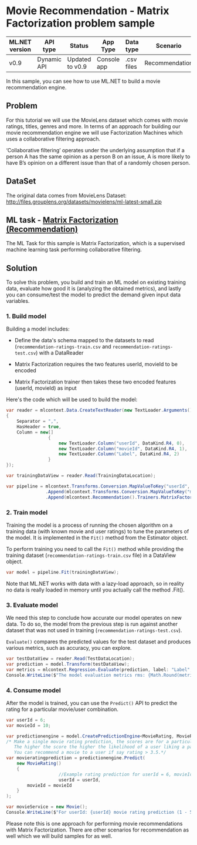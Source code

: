 # Movie Recommendation - Matrix Factorization problem sample

| ML.NET version | API type          | Status                        | App Type    | Data type | Scenario            | ML Task                   | Algorithms                  |
|----------------|-------------------|-------------------------------|-------------|-----------|---------------------|---------------------------|-----------------------------|
| v0.9   | Dynamic API | Updated to v0.9 | Console app | .csv files | Recommendation | Matrix Factorization | MatrixFactorizationTrainer|

In this sample, you can see how to use ML.NET to build a movie recommendation engine. 


## Problem
For this tutorial we will use the MovieLens dataset which comes with movie ratings, titles, genres and more.  In terms of an approach for building our movie recommendation engine we will use Factorization Machines which uses a collaborative filtering approach. 

‘Collaborative filtering’ operates under the underlying assumption that if a person A has the same opinion as a person B on an issue, A is more likely to have B’s opinion on a different issue than that of a randomly chosen person. 

## DataSet
The original data comes from MovieLens Dataset:
http://files.grouplens.org/datasets/movielens/ml-latest-small.zip

## ML task - [Matrix Factorization (Recommendation)](https://docs.microsoft.com/en-us/dotnet/machine-learning/resources/tasks#recommendation)

The ML Task for this sample is Matrix Factorization, which is a supervised machine learning task performing collaborative filtering. 

## Solution

To solve this problem, you build and train an ML model on existing training data, evaluate how good it is (analyzing the obtained metrics), and lastly you can consume/test the model to predict the demand given input data variables.

### 1. Build model

Building a model includes: 

* Define the data's schema mapped to the datasets to read (`recommendation-ratings-train.csv` and `recommendation-ratings-test.csv`) with a DataReader

* Matrix Factorization requires the two features userId, movieId to be encoded

* Matrix Factorization trainer then takes these two encoded features (userId, movieId) as input 

Here's the code which will be used to build the model:
```csharp --project ./MovieRecommendation/MovieRecommendation/MovieRecommendation.csproj --session "Recommend!" --source-file ./MovieRecommendation/MovieRecommendation/Program.cs --region build_model
var reader = mlcontext.Data.CreateTextReader(new TextLoader.Arguments()
{
    Separator = ",",
    HasHeader = true,
    Column = new[]
                {
                    new TextLoader.Column("userId", DataKind.R4, 0),
                    new TextLoader.Column("movieId", DataKind.R4, 1),
                    new TextLoader.Column("Label", DataKind.R4, 2)
                }
});

var trainingDataView = reader.Read(TrainingDataLocation);

var pipeline = mlcontext.Transforms.Conversion.MapValueToKey("userId", "userIdEncoded")
               .Append(mlcontext.Transforms.Conversion.MapValueToKey("movieId", "movieIdEncoded"))
               .Append(mlcontext.Recommendation().Trainers.MatrixFactorization("userIdEncoded", "movieIdEncoded", "Label", advancedSettings: s => { s.NumIterations = 20; s.K = 100; }));
```


### 2. Train model
Training the model is a process of running the chosen algorithm on a training data (with known movie and user ratings) to tune the parameters of the model. It is implemented in the `Fit()` method from the Estimator object. 

To perform training you need to call the `Fit()` method while providing the training dataset (`recommendation-ratings-train.csv` file) in a DataView object.

```csharp --project ./MovieRecommendation/MovieRecommendation/MovieRecommendation.csproj --session "Recommend!" --source-file ./MovieRecommendation/MovieRecommendation/Program.cs --region train_model
var model = pipeline.Fit(trainingDataView);
```
Note that ML.NET works with data with a lazy-load approach, so in reality no data is really loaded in memory until you actually call the method .Fit().

### 3. Evaluate model
We need this step to conclude how accurate our model operates on new data. To do so, the model from the previous step is run against another dataset that was not used in training (`recommendation-ratings-test.csv`). 

`Evaluate()` compares the predicted values for the test dataset and produces various metrics, such as accuracy, you can explore.

```csharp --project ./MovieRecommendation/MovieRecommendation/MovieRecommendation.csproj --session "Recommend!" --source-file ./MovieRecommendation/MovieRecommendation/Program.cs --region evaluate_model
var testDataView = reader.Read(TestDataLocation);
var prediction = model.Transform(testDataView);
var metrics = mlcontext.Regression.Evaluate(prediction, label: "Label", score: "Score");
Console.WriteLine($"The model evaluation metrics rms: {Math.Round(metrics.Rms, 1)}");
```

### 4. Consume model
After the model is trained, you can use the `Predict()` API to predict the rating for a particular movie/user combination. 
```csharp --project ./MovieRecommendation/MovieRecommendation/MovieRecommendation.csproj --session "Recommend!" --source-file ./MovieRecommendation/MovieRecommendation/Program.cs --region prediction       
var userId = 6;
var movieId = 10;

var predictionengine = model.CreatePredictionEngine<MovieRating, MovieRatingPrediction>(mlcontext);
/* Make a single movie rating prediction, the scores are for a particular user and will range from 1 - 5. 
   The higher the score the higher the likelihood of a user liking a particular movie.
   You can recommend a movie to a user if say rating > 3.5.*/
var movieratingprediction = predictionengine.Predict(
    new MovieRating()
    {
                    //Example rating prediction for userId = 6, movieId = 10 (GoldenEye)
                    userId = userId,
        movieId = movieId
    }
);

var movieService = new Movie();
Console.WriteLine($"For userId: {userId} movie rating prediction (1 - 5 stars) for movie: {movieService.Get(movieId).movieTitle} is: {Math.Round(movieratingprediction.Score, 0, MidpointRounding.ToEven)}");
```
Please note this is one approach for performing movie recommendations with Matrix Factorization. There are other scenarios for recommendation as well which we will build samples for as well. 

